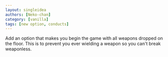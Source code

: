 ```yaml
---
layout: singleidea
authors: [Neko-chan]
category: [vanilla]
tags: [new option, conducts]
---
```

Add an option that makes you begin the game with all weapons dropped on the floor. This is to prevent you ever wielding a weapon so you can't break weaponless.
